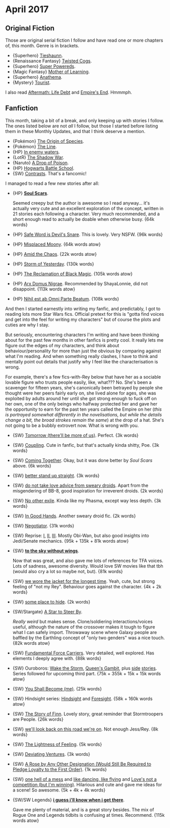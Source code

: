 # April 2017

## Original Fiction

Those are original serial fiction I follow and have read one or more chapters
of, this month. Genre is in brackets.

 - {Superhero} [Tieshaunn](https://tieshaunn.wordpress.com).
 - {Renaissance Fantasy} [Twisted Cogs](https://twistedcogs.wordpress.com/).
 - {Superhero} [Super Powereds](http://www.drewhayesnovels.com/superpowereds/).
 - {Magic Fantasy} [Mother of Learning](https://www.fictionpress.com/s/2961893/1/Mother-of-Learning).
 - {Superhero} [Anathema](https://anathemaserial.wordpress.com/).
 - {Mystery} [Tourist](https://notsafforwork.com/tourist/).

I also read [Aftermath: Life Debt](https://en.wikipedia.org/wiki/Star_Wars:_Aftermath:_Life_Debt) and [Empire's End](https://en.wikipedia.org/wiki/Star_Wars:_Aftermath:_Empire%27s_End). Hmmmph.

## Fanfiction

This month, taking a bit of a break, and only keeping up with stories I follow.
The ones listed below are not _all_ I follow, but those I started before
listing them in these Monthly Updates, and that I think deserve a mention.

 - {Pokémon} [The Origin of Species](https://www.fanfiction.net/s/9794740/1/Pokemon-The-Origin-of-Species).
 - {Pokémon} [The Line](https://www.fanfiction.net/s/11273833/1/Pok%C3%A9mon-The-Line).
 - {HP} [In enemy waters](https://www.fanfiction.net/s/11685990/1/In-enemy-waters).
 - {LotR} [The Shadow War](https://www.fanfiction.net/s/10853714/1/The-Shadow-War).
 - {Naruto} [A Drop of Poison](https://www.fanfiction.net/s/4573620/1/A-Drop-of-Poison).
 - {HP} [Hogwarts Battle School](https://www.fanfiction.net/s/8379655/1/Hogwarts-Battle-School).
 - {SW} [Contrasts](http://contrasts-comic.tumblr.com/). That's a fancomic!

I managed to read a few new stories after all:

 - {HP} **[Soul Scars](https://www.fanfiction.net/s/11923792/1/Soul-Scars)**.

   Seemed creepy but the author is awesome so I read anyway… it's actually very
   cute and an excellent exploration of the concept, written in 21 stories each
   following a character. Very much recommended, and a short enough read to
   actually be doable when otherwise busy. {64k words}

 - {HP} [Safe Word is Devil's Snare](https://archiveofourown.org/works/8376331). This is lovely. Very NSFW. {96k words}
 - {HP} [Misplaced Moony](https://archiveofourown.org/works/8376253). {64k words atow}
 - {HP} [Amid the Chaos](https://archiveofourown.org/works/8375905). {22k words atow}
 - {HP} [Storm of Yesterday](https://archiveofourown.org/works/8850352). {130k words}
 - {HP} [The Reclamation of Black Magic](https://archiveofourown.org/works/8374798). {105k words atow}
 - {HP} [Arx Domus Nigrae](https://www.fanfiction.net/s/10506441/1/Arx-Domus-Nigrae). Recommended by ShayaLonnie, did not disappoint. {113k words atow}
 - {HP} [Nihil est ab Omni Parte Beatum](https://archiveofourown.org/works/5733457). {108k words}

And then I started earnestly into writing my fanfic, and predictably, I got to
reading lots more Star Wars fics. Official pretext for this is "gotta find
voices and get into the feel for writing my characters" but of course the plots
and cuties are why I stay.

But seriously, encountering characters I'm writing and have been thinking about
for the past few months in other fanfics is pretty cool. It really lets me
figure out the edges of my characters, and think about behaviour/personality
for more than just the obvious by comparing against what I'm reading. And when
something really clashes, I have to think and mentally point out details that
justify why I feel like the characterisation is wrong.

For example, there's a few fics-with-Rey below that have her as a sociable
lovable figure who trusts people easily, like, what??? No. She's been a
scavenger for fifteen years, she's canonically been betrayed by people she
thought were her peers fairly early on, she lived alone for ages, she was
exploited by adults around her until she got strong enough to fuck off on her
own, one of the only beings who halfway protected her and gave her the
opportunity to earn for the past ten years called the Empire on her (*this is
portrayed somewhat differently in the novelisations, but while the details
change a bit, the broad strokes remain the same*) at the drop of a hat. She's
not going to be a bubbly extrovert now. What is wrong with you.

 - {SW} [Tomorrow (there'll be more of us)](https://archiveofourown.org/works/5648131). Perfect. {3k words}
 - {SW} [Coupling](https://archiveofourown.org/works/5494547). Cute in fanfic, but that's actually kinda shitty, Poe. {3k words}
 - {SW} [Coming Together](https://archiveofourown.org/works/5553476). Okay, but it was done better by _Soul Scars_ above. {6k words}
 - {SW} [better stand up straight](https://archiveofourown.org/works/5481992). {3k words}
 - {SW} [do not take love advice from sweary droids](https://archiveofourown.org/works/5754172). Apart from the misgendering of BB-8, good inspiration for irreverent droids. {2k words}
 - {SW} [No other exile](https://archiveofourown.org/works/5491907). Kinda like my Phasma, except way less depth. {3k words}
 - {SW} [In Good Hands](https://archiveofourown.org/works/5519408). Another sweary droid fic. {2k words}
 - {SW} [Negotiator](https://archiveofourown.org/works/3578757). {31k words}
 - {SW} Reprise: [I](https://archiveofourown.org/works/5201648), [II](https://archiveofourown.org/works/6689737), [III](https://archiveofourown.org/works/7997587). Mostly Obi-Wan, but also good insights into Jedi/Senate mechanics. {95k + 135k + 81k words atow}

 - {SW} **[to the sky without wings](https://archiveofourown.org/works/5609887)**.

   Now that was great, and also gave me lots of references for TFA voices. Lots
   of sadness, awesome diversity. Would love SW movies like that tbh (would
   also cry a lot so maybe not, but). {81k words}

 - {SW} [we wore the jacket for the longest time](https://archiveofourown.org/works/5507783). Yeah, cute, but strong feeling of "not my Rey". Behaviour goes against the character. {4k + 2k words}
 - {SW} [some place to hide](https://archiveofourown.org/works/5512841). {2k words}

 - {SW/Stargate} [A Star to Steer By](https://archiveofourown.org/works/3514793).

   _Really weird_ but makes sense. Clone/soldiering interactions/voices useful,
   although the nature of the crossover makes it tough to figure what I can
   safely import. Throwaway scene where Galaxy people are baffled by the
   Earthling concept of "only two genders" was a nice touch. {82k words atow}

 - {SW} [Fundamental Force Carriers](https://archiveofourown.org/works/6252790). Very detailed, well explored. Has elements I deeply agree with. {88k words}
 - {SW} Ouroboros: [Wake the Storm](https://archiveofourown.org/works/1080760), [Queen's Gambit](https://archiveofourown.org/works/1287526), plus [side](https://archiveofourown.org/works/2360390) [stories](https://archiveofourown.org/works/2405450). Series followed for upcoming third part. {75k + 355k + 15k + 15k words atow}
 - {SW} [You Shall Become (me)](https://archiveofourown.org/works/6113875). {25k words}
 - {SW} Hindsight series: [Hindsight](https://archiveofourown.org/works/1046282) and [Foresight](https://archiveofourown.org/works/1167741). {58k + 160k words atow}
 - {SW} [The Story of Finn](https://archiveofourown.org/works/5594782). Lovely story, great reminder that Stormtroopers are People. {26k words}
 - {SW} [we'll look back on this road we're on](https://archiveofourown.org/works/5540198). Not enough Jess/Rey. {8k words}
 - {SW} [The Lightness of Feeling](https://archiveofourown.org/works/5552405). {5k words}
 - {SW} [Deviating Ventures](https://archiveofourown.org/works/3899560). {3k words}
 - {SW} [A Rose by Any Other Designation (Would Still Be Required to Pledge Loyalty to the First Order)](https://archiveofourown.org/works/5790844). {1k words}
 - {SW} [one hell of a mess](https://archiveofourown.org/works/5585071) and [like dancing, like flying](https://archiveofourown.org/works/5690374) and [Love's not a competition (but I'm winning)](https://archiveofourown.org/works/5827372). Hilarious and cute and gave me ideas for a scene! So awesome. {5k + 4k + 4k words}

 - {SW/SW Legends} **[i guess i'll know when i get there](https://archiveofourown.org/works/8910982)**.

   Gave me plenty of material, and is a great story besides. The mix of Rogue
   One and Legends tidbits is confusing at times. Recommend. {115k words atow}

